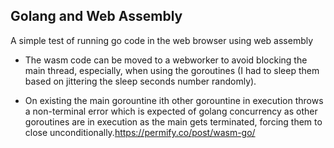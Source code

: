 ## Golang and Web Assembly

A simple test of running go code in the web browser using web assembly

- The wasm code can be moved to a webworker to avoid blocking the main thread, especially,
when using the goroutines (I had to sleep them based on jittering the sleep seconds number randomly).

- On existing the main gorountine ith other gorountine in execution throws a non-terminal error which is expected of golang concurrency as other goroutines are in execution as the main gets terminated, forcing them to close unconditionally.https://permify.co/post/wasm-go/

